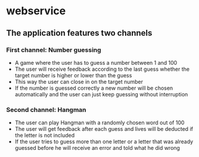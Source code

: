 # webservice

## The application features two channels

### First channel: Number guessing
- A game where the user has to guess a number between 1 and 100
- The user will receive feedback according to the last guess whether the target number is higher or lower than the guess
- This way the user can close in on the target number
- If the number is guessed correctly a new number will be chosen automatically and the user can just keep guessing without interruption

### Second channel: Hangman
- The user can play Hangman with a randomly chosen word out of 100
- The user will get feedback after each guess and lives will be deducted if the letter is not included
- If the user tries to guess more than one letter or a letter that was already guessed before he will receive an error and told what he did wrong